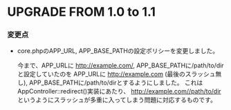 UPGRADE FROM 1.0 to 1.1
=======================

### 変更点

  * core.phpのAPP_URL, APP_BASE_PATHの設定ポリシーを変更しました。

    今まで、APP_URLに http://example.com/, APP_BASE_PATHに/path/to/dir と設定していたのを
    APP_URLに http://example.com (最後のスラッシュ無し), APP_BASE_PATHに/path/to/dirとするようにしました。
    これはAppController::redirect()実装にあたり、 http://example.com//path/to/dir というようにスラッシュが多重に入ってしまう問題に対応するものです。

